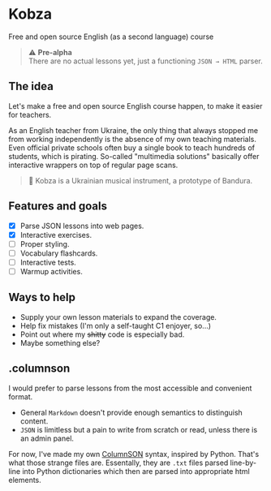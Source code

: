 # Kobza

Free and open source English (as a second language) course

> ⚠️ **Pre-alpha**  
> There are no actual lessons yet, just a functioning `JSON → HTML` parser.

## The idea

Let's make a free and open source English course happen, to make it easier for teachers.

As an English teacher from Ukraine, the only thing that always stopped me from working independently is the absence of my own teaching materials. Even official private schools often buy a single book to teach hundreds of students, which is pirating. So-called "multimedia solutions" basically offer interactive wrappers on top of regular page scans.

> 💅 Kobza is a Ukrainian musical instrument, a prototype of Bandura.

## Features and goals

- [x] Parse JSON lessons into web pages.
- [x] Interactive exercises.
- [ ] Proper styling.
- [ ] Vocabulary flashcards.
- [ ] Interactive tests.
- [ ] Warmup activities.

## Ways to help

- Supply your own lesson materials to expand the coverage.
- Help fix mistakes (I'm only a self-taught C1 enjoyer, so...)
- Point out where my ~~shitty~~ code is especially bad.
- Maybe something else?

## .columnson

I would prefer to parse lessons from the most accessible and convenient format.

- General `Markdown` doesn't provide enough semantics to distinguish content.
- `JSON` is limitless but a pain to write from scratch or read, unless there is an admin panel.

For now, I've made my own [ColumnSON](https://github.com/shushtain/columnson) syntax, inspired by Python. That's what those strange files are. Essentally, they are `.txt` files parsed line-by-line into Python dictionaries which then are parsed into appropriate html elements.

<!-- ## Resources -->
